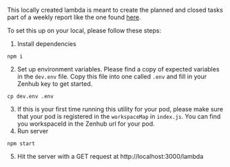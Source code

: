 This locally created lambda is meant to create the planned and closed tasks part of a weekly report like the one found [here](https://www.notion.so/appsmith/BE-Coder-s-Pod-f0dfc9d0025f4226a39b030643ea5aa6).

To set this up on your local, please follow these steps:
1. Install dependencies
```
npm i
```
2. Set up environment variables. Please find a copy of expected variables in the `dev.env` file. Copy this file into one called `.env` and fill in your Zenhub key to get started.
```
cp dev.env .env
```
3. If this is your first time running this utility for your pod, please make sure that your pod is registered in the `workspaceMap` in `index.js`. You can find you workspaceId in the Zenhub url for your pod.
4. Run server
```
npm start
```
5. Hit the server with a GET request at http://localhost:3000/lambda